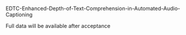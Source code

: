 EDTC-Enhanced-Depth-of-Text-Comprehension-in-Automated-Audio-Captioning



Full data will be available after acceptance
